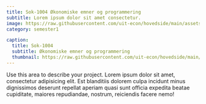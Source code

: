 ```yaml
---
title: Sok-1004 Økonomiske emner og programmering
subtitle: Lorem ipsum dolor sit amet consectetur.
image: https://raw.githubusercontent.com/uit-econ/hovedside/main/assets/img/%C3%B8kprog.jpg
category: semester1

caption:
  title: Sok-1004
  subtitle: Økonomiske emner og programmering
  thumbnail: https://raw.githubusercontent.com/uit-econ/hovedside/main/assets/img/%C3%B8kprog.jpg
---
```

Use this area to describe your project. Lorem ipsum dolor sit amet, consectetur adipisicing elit. Est blanditiis dolorem culpa incidunt minus dignissimos deserunt repellat aperiam quasi sunt officia expedita beatae cupiditate, maiores repudiandae, nostrum, reiciendis facere nemo!

